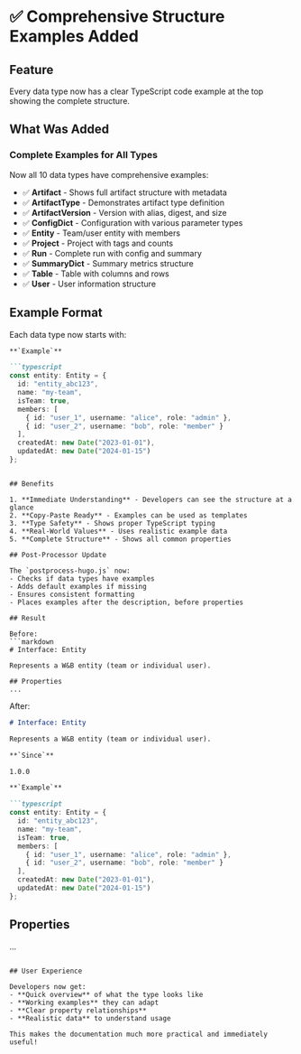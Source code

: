 # ✅ Comprehensive Structure Examples Added

## Feature
Every data type now has a clear TypeScript code example at the top showing the complete structure.

## What Was Added

### Complete Examples for All Types
Now all 10 data types have comprehensive examples:
- ✅ **Artifact** - Shows full artifact structure with metadata
- ✅ **ArtifactType** - Demonstrates artifact type definition
- ✅ **ArtifactVersion** - Version with alias, digest, and size
- ✅ **ConfigDict** - Configuration with various parameter types
- ✅ **Entity** - Team/user entity with members
- ✅ **Project** - Project with tags and counts
- ✅ **Run** - Complete run with config and summary
- ✅ **SummaryDict** - Summary metrics structure
- ✅ **Table** - Table with columns and rows
- ✅ **User** - User information structure

## Example Format

Each data type now starts with:
```markdown
**`Example`**

```typescript
const entity: Entity = {
  id: "entity_abc123",
  name: "my-team",
  isTeam: true,
  members: [
    { id: "user_1", username: "alice", role: "admin" },
    { id: "user_2", username: "bob", role: "member" }
  ],
  createdAt: new Date("2023-01-01"),
  updatedAt: new Date("2024-01-15")
};
```
```

## Benefits

1. **Immediate Understanding** - Developers can see the structure at a glance
2. **Copy-Paste Ready** - Examples can be used as templates
3. **Type Safety** - Shows proper TypeScript typing
4. **Real-World Values** - Uses realistic example data
5. **Complete Structure** - Shows all common properties

## Post-Processor Update

The `postprocess-hugo.js` now:
- Checks if data types have examples
- Adds default examples if missing
- Ensures consistent formatting
- Places examples after the description, before properties

## Result

Before:
```markdown
# Interface: Entity

Represents a W&B entity (team or individual user).

## Properties
...
```

After:
```markdown
# Interface: Entity

Represents a W&B entity (team or individual user).

**`Since`**

1.0.0

**`Example`**

```typescript
const entity: Entity = {
  id: "entity_abc123",
  name: "my-team",
  isTeam: true,
  members: [
    { id: "user_1", username: "alice", role: "admin" },
    { id: "user_2", username: "bob", role: "member" }
  ],
  createdAt: new Date("2023-01-01"),
  updatedAt: new Date("2024-01-15")
};
```

## Properties
...
```

## User Experience

Developers now get:
- **Quick overview** of what the type looks like
- **Working examples** they can adapt
- **Clear property relationships** 
- **Realistic data** to understand usage

This makes the documentation much more practical and immediately useful!
